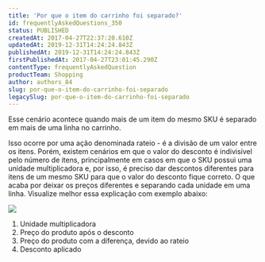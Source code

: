 ```yaml
---
title: 'Por que o item do carrinho foi separado?'
id: frequentlyAskedQuestions_350
status: PUBLISHED
createdAt: 2017-04-27T22:37:20.610Z
updatedAt: 2019-12-31T14:24:24.843Z
publishedAt: 2019-12-31T14:24:24.843Z
firstPublishedAt: 2017-04-27T23:01:45.290Z
contentType: frequentlyAskedQuestion
productTeam: Shopping
author: authors_84
slug: por-que-o-item-do-carrinho-foi-separado
legacySlug: por-que-o-item-do-carrinho-foi-separado
---
```


Esse cenário acontece quando mais de um item do mesmo SKU é separado em mais de uma linha no carrinho.

Isso ocorre por uma ação denominada rateio - é a divisão de um valor entre os itens. Porém, existem cenários em que o valor do desconto é indivisível pelo número de itens, principalmente em casos em que o SKU possui uma unidade multiplicadora e, por isso, é preciso dar descontos diferentes para itens de um mesmo SKU para que o valor do desconto fique correto. O que acaba por deixar os preços diferentes e separando cada unidade em uma linha. Visualize melhor essa explicação com exemplo abaixo:

![](//images.contentful.com/alneenqid6w5/5XCSjyHOKsKI4GaQqYMUcs/65984bd4a878563818fa92d1f58a0db9/Por_que_o_item_do_carrinho_foi_separado.jpg)

1. Unidade multiplicadora
2. Preço do produto após o desconto
3. Preço do produto com a diferença, devido ao rateio
4. Desconto aplicado
